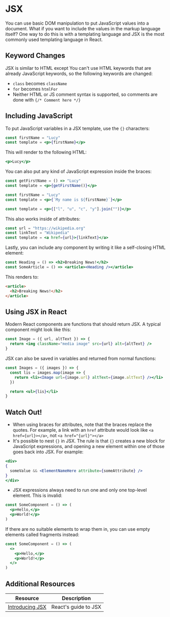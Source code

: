 # JSX

You can use basic DOM manipulation to put JavaScript values into a document. What if you want to include the values in the markup language itself? One way to do this is with a templating language and JSX is the most commonly used templating language in React.

## Keyword Changes

JSX is similar to HTML except You can't use HTML keywords that are already JavaScript keywords, so the following keywords are changed:

* `class` becomes `className`
* `for` becomes `htmlFor`
* Neither HTML or JS comment syntax is supported, so comments are done with `{/* Comment here */}`

## Including JavaScript

To put JavaScript variables in a JSX template, use the `{}` characters:

```jsx
const firstName = "Lucy"
const template = <p>{firstName}</p>
```

This will render to the following HTML:

```jsx
<p>Lucy</p>
```

You can also put any kind of JavaScript expression inside the braces:

```jsx
const getFirstName = () => "Lucy"
const template = <p>{getFirstName()}</p>
```

```jsx
const firstName = "Lucy"
const template = <p>{`My name is ${firstName}`}</p>
```

```jsx
const template = <p>{["l", "u", "c", "y"].join("")}</p>
```

This also works inside of attributes:

```jsx
const url = "https://wikipedia.org"
const linkText = "Wikipedia"
const template = <a href={url}>{linkText}</a>
```

Lastly, you can include any component by writing it like a self-closing HTML element:

```jsx
const Heading = () => <h2>Breaking News!</h2>
const SomeArticle = () => <article><Heading /></article>
```

This renders to:

```html
<article>
  <h2>Breaking News!</h2>
</article>
```

## Using JSX in React

Modern React components are functions that should return JSX. A typical component might look like this:

```jsx
const Image = ({ url, altText }) => {
  return <img className="media image" src={url} alt={altText} />
}
```

JSX can also be saved in variables and returned from normal functions:

```jsx
const Images = ({ images }) => {
  const lis = images.map(image => {
    return <li><Image url={image.url} altText={image.altText} /></li>
  })

  return <ul>{lis}</li>
}
```

## Watch Out!

* When using braces for attributes, note that the braces replace the quotes. For example, a link with an `href` attribute would look like `<a href={url}></a>`, not `<a href="{url}"></a>`
* It's possible to nest `{}` in JSX. The rule is that `{}` creates a new block for JavaScript expressions, and opening a new element within one of those  goes back into JSX. For example:

```jsx
<div>
{
  someValue && <ElementNameHere attribute={someAttribute} />
}
</div>
```
* JSX expressions always need to run one and only one top-level element. This is invalid:

```jsx
const SomeComponent = () => (
  <p>Hello,</p>
  <p>World!</p>
)
```

If there are no suitable elements to wrap them in, you can use empty elements called fragments instead:

```jsx
const SomeComponent = () => (
  <>
    <p>Hello,</p>
    <p>World!</p>
  </>
)
```

## Additional Resources

| Resource | Description |
| --- | --- |
| [Introducing JSX](https://reactwithhooks.netlify.app/docs/introducing-jsx.html) | React's guide to JSX |
